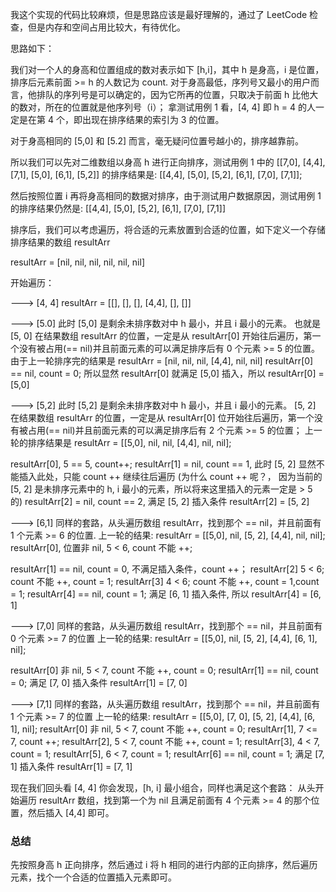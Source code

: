 我这个实现的代码比较麻烦，但是思路应该是最好理解的，通过了 LeetCode 检查，但是内存和空间占用比较大，有待优化。

思路如下：

我们对一个人的身高和位置组成的数对表示如下 [h,i]，其中 h 是身高，i 是位置，排序后元素前面 >= h 的人数记为 count.
对于身高最低，序列号又最小的用户而言，他排队的序列号是可以确定的，因为它所再的位置，只取决于前面 h 比他大的数对，所在的位置就是他序列号（i）；
拿测试用例 1 看，[4, 4] 即 h = 4 的人一定是在第 4 个，即出现在排序结果的索引为 3 的位置。

对于身高相同的 [5,0] 和 [5.2] 而言，毫无疑问位置号越小的，排序越靠前。

所以我们可以先对二维数组以身高 h 进行正向排序，测试用例 1 中的 [[7,0], [4,4], [7,1], [5,0], [6,1], [5,2]] 的排序结果是: [[4,4], [5,0], [5,2], [6,1], [7,0], [7,1]];

然后按照位置 i 再将身高相同的数据对排序，由于测试用户数据原因，测试用例 1 的排序结果仍然是:
[[4,4], [5,0], [5,2], [6,1], [7,0], [7,1]]

排序后，我们可以考虑遍历，将合适的元素放置到合适的位置，如下定义一个存储排序结果的数组 resultArr

resultArr = [nil, nil, nil, nil, nil, nil]

开始遍历：

---> [4, 4]
resultArr = [[], [], [], [4,4], [], []]

---> [5.0]
此时 [5,0] 是剩余未排序数对中 h 最小，并且 i 最小的元素。
也就是 [5, 0] 在结果数组 resultArr 的位置，一定是从 resultArr[0] 开始往后遍历，第一个没有被占用(== nil)并且前面元素的可以满足排序后有 0 个元素 >= 5 的位置。
由于上一轮排序完的结果是 resultArr = [nil, nil, nil, [4,4], nil, nil]
resultArr[0] == nil, count = 0; 所以显然 resultArr[0] 就满足 [5,0] 插入，所以 resultArr[0] = [5,0]

---> [5,2]
此时 [5,2] 是剩余未排序数对中 h 最小，并且 i 最小的元素。
[5, 2] 在结果数组 resultArr 的位置，一定是从 resultArr[0] 位开始往后遍历，第一个没有被占用(== nil)并且前面元素的可以满足排序后有 2 个元素 >= 5 的位置；
上一轮的排序结果是 resultArr = [[5,0], nil, nil, [4,4], nil, nil];

resultArr[0], 5 == 5, count++;
resultArr[1] = nil, count == 1, 此时 [5, 2] 显然不能插入此处，只能 count ++ 继续往后遍历 (为什么 count ++ 呢？， 因为当前的 [5, 2] 是未排序元素中的 h, i 最小的元素，所以将来这里插入的元素一定是 > 5 的) 
resultArr[2] = nil, count == 2, 满足 [5, 2] 插入条件 resultArr[2] = [5, 2]

---> [6,1]
同样的套路，从头遍历数组 resultArr，找到那个 == nil，并且前面有 1 个元素 >= 6 的位置.
上一轮的结果: resultArr = [[5,0], nil, [5, 2], [4,4], nil, nil];
resultArr[0], 位置非 nil, 5 < 6, count 不能 ++;

resultArr[1] == nil, count = 0, 不满足插入条件，count ++； 
resultArr[2] 5 < 6; count 不能 ++, count = 1;
resultArr[3] 4 < 6; count 不能 ++, count = 1,count = 1;
resultArr[4] == nil, count = 1; 满足 [6, 1] 插入条件, 所以 resultArr[4] = [6, 1]

---> [7,0]
同样的套路，从头遍历数组 resultArr，找到那个 == nil，并且前面有 0 个元素 >= 7 的位置
上一轮的结果: resultArr = [[5,0], nil, [5, 2], [4,4], [6, 1], nil];

resultArr[0] 非 nil, 5 < 7, count 不能 ++, count = 0;
resultArr[1] == nil, count = 0; 满足 [7, 0] 插入条件 resultArr[1] = [7, 0]

---> [7,1]
同样的套路，从头遍历数组 resultArr，找到那个 == nil，并且前面有 1 个元素 >= 7 的位置
上一轮的结果: resultArr = [[5,0], [7, 0], [5, 2], [4,4], [6, 1], nil];
resultArr[0] 非 nil, 5 < 7, count 不能 ++, count = 0;
resultArr[1], 7 <= 7, count ++;
resultArr[2], 5 < 7, count 不能 ++, count = 1;
resultArr[3], 4 < 7, count = 1;
resultArr[5], 6 < 7, count = 1;
resultArr[6] == nil, count = 1; 满足 [7, 1] 插入条件 resultArr[1] = [7, 1]

现在我们回头看 [4, 4] 你会发现，[h, i] 最小组合，同样也满足这个套路：
从头开始遍历 resultArr 数组，找到第一个为 nil 且满足前面有 4 个元素 >= 4 的那个位置，然后插入 [4,4] 即可。

### 总结
先按照身高 h 正向排序，然后通过 i 将 h 相同的进行内部的正向排序，然后遍历元素，找个一个合适的位置插入元素即可。